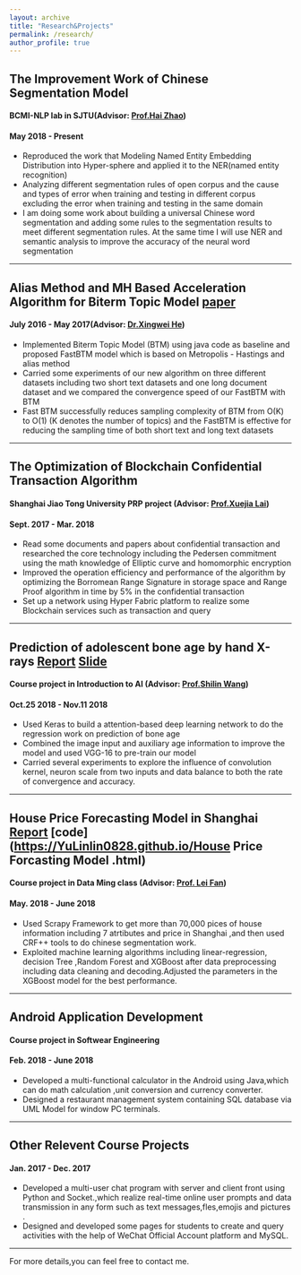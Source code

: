 ```yaml
---
layout: archive
title: "Research&Projects"
permalink: /research/
author_profile: true
---
```



## The Improvement Work of Chinese Segmentation Model
#### BCMI-NLP lab in SJTU(Advisor: [Prof.Hai Zhao](http://bcmi.sjtu.edu.cn/~zhaohai))       
#### May 2018 - Present
* Reproduced the work that Modeling Named Entity Embedding Distribution into Hyper-sphere and
applied it to the NER(named entity recognition)    
* Analyzing different segmentation rules of open corpus and the cause and types of error when training
and testing in different corpus excluding the error when training and testing in the same domain   
* I am doing some work about building a universal Chinese word segmentation and adding some rules to
the segmentation results to meet different segmentation rules. At the same time I will use NER and
semantic analysis to improve the accuracy of the neural word segmentation    



- - - -    

## Alias Method and MH Based Acceleration Algorithm for Biterm Topic Model [paper](https://www.sciencedirect.com/science/article/pii/S0950705117302782?via%3Dihub)
#### July 2016 - May 2017(Advisor: [Dr.Xingwei He](https://dblp.org/pers/hd/h/He:Xingwei))
* Implemented Biterm Topic Model (BTM) using java code as baseline and proposed FastBTM model
which is based on Metropolis - Hastings and alias method
* Carried some experiments of our new algorithm on three different datasets including two short text
datasets and one long document dataset and we compared the convergence speed of our FastBTM with
BTM
* Fast BTM successfully reduces sampling complexity of BTM from O(K) to O(1) (K denotes the number
of topics) and the FastBTM is effective for reducing the sampling time of both short text and long text
datasets

- - - -    

## The Optimization of Blockchain Confidential Transaction Algorithm
#### Shanghai Jiao Tong University PRP project  (Advisor: [Prof.Xuejia Lai](https://scholar.google.com/citations?user=B67-NyQAAAAJ&hl=zh-CN))
#### Sept. 2017 - Mar. 2018 
* Read some documents and papers about confidential transaction and researched the core technology
including the Pedersen commitment using the math knowledge of Elliptic curve and homomorphic
encryption    
* Improved the operation efficiency and performance of the algorithm by optimizing the Borromean Range
Signature in storage space and Range Proof algorithm in time by 5% in the confidential transaction    
* Set up a network using Hyper Fabric platform to realize some Blockchain services such as transaction
and query     

- - - -

## Prediction of adolescent bone age by hand X-rays [Report](https://YuLinlin0828.github.io/Report_BoneAge.pdf)  [Slide](https://YuLinlin0828.github.io/BoneAge.pdf)
#### Course project in Introduction to AI  (Advisor: [Prof.Shilin Wang](https://dblp.org/pers/hd/w/Wang:Shi=Lin))
#### Oct.25 2018 - Nov.11 2018 
* Used Keras to build a attention-based deep learning network to do the regression work on prediction
of bone age    
* Combined the image input and auxiliary age information to improve the model and used VGG-16 to
pre-train our model   
* Carried several experiments to explore the influence of convolution kernel, neuron scale from two inputs
and data balance to both the rate of convergence and accuracy.   

- - - -

## House Price Forecasting Model in Shanghai [Report](https://YuLinlin0828.github.io/链家网上海地区二手房价格分析建模报告.pdf) [code](https://YuLinlin0828.github.io/House Price Forcasting Model .html)
#### Course project in Data Ming class (Advisor: [Prof. Lei Fan](http://infosec.sjtu.edu.cn/index.php?m=article&f=view&id=155))   
#### May. 2018 - June 2018
* Used Scrapy Framework to get more than 70,000 pices of house information including 7 atrtibutes and
price in Shanghai ,and then used CRF++ tools to do chinese segmentation work.
* Exploited machine learning algorithms including linear-regression, decision Tree ,Random Forest and
XGBoost after data preprocessing including data cleaning and decoding.Adjusted the parameters in
the XGBoost model for the best performance.

- - - -

## Android Application Development
#### Course project in Softwear Engineering  
#### Feb. 2018 - June 2018
* Developed a multi-functional calculator in the Android using Java,which can do math calculation ,unit
conversion and currency converter.
* Designed a restaurant management system containing SQL database via UML Model for window PC
terminals. 

- - - -

## Other Relevent Course Projects
#### Jan. 2017 - Dec. 2017
* Developed a multi-user chat program with server and client front using Python and Socket.,which realize
real-time online user prompts and data transmission in any form such as text messages,fles,emojis and
pictures .
* Designed and developed some pages for students to create and query activities with the help of WeChat
Official Account platform and MySQL.

- - - -    

For more details,you can feel free to contact me.

